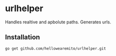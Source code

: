 # urlhelper

Handles realtive and apbolute paths. Generates urls.

## Installation

```go get github.com/hellowearemito/urlhelper.git```